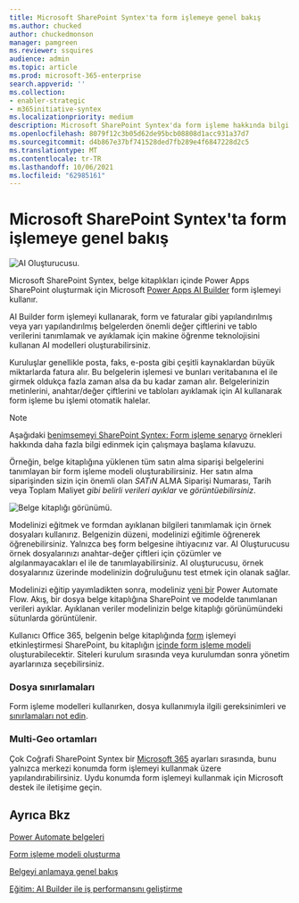 ```yaml
---
title: Microsoft SharePoint Syntex'ta form işlemeye genel bakış
ms.author: chucked
author: chuckedmonson
manager: pamgreen
ms.reviewer: ssquires
audience: admin
ms.topic: article
ms.prod: microsoft-365-enterprise
search.appverid: ''
ms.collection:
- enabler-strategic
- m365initiative-syntex
ms.localizationpriority: medium
description: Microsoft SharePoint Syntex'da form işleme hakkında bilgi SharePoint Syntex.
ms.openlocfilehash: 8079f12c3b05d62de95bcb08808d1acc931a37d7
ms.sourcegitcommit: d4b867e37bf741528ded7fb289e4f6847228d2c5
ms.translationtype: MT
ms.contentlocale: tr-TR
ms.lasthandoff: 10/06/2021
ms.locfileid: "62985161"
---
```

# <a name="form-processing-overview-in-microsoft-sharepoint-syntex"></a>Microsoft SharePoint Syntex'ta form işlemeye genel bakış

 ![AI Oluşturucusu.](../media/content-understanding/ai-builder.png)</br>

Microsoft SharePoint Syntex, belge kitaplıkları içinde Power Apps SharePoint oluşturmak için Microsoft [Power Apps AI Builder](/ai-builder/overview) form işlemeyi kullanır.

AI Builder form işlemeyi kullanarak, form ve faturalar gibi yapılandırılmış veya yarı yapılandırılmış belgelerden önemli değer çiftlerini ve tablo verilerini tanımlamak ve ayıklamak için makine öğrenme teknolojisini kullanan AI modelleri oluşturabilirsiniz.

Kuruluşlar genellikle posta, faks, e-posta gibi çeşitli kaynaklardan büyük miktarlarda fatura alır. Bu belgelerin işlemesi ve bunları veritabanına el ile girmek oldukça fazla zaman alsa da bu kadar zaman alır. Belgelerinizin metinlerini, anahtar/değer çiftlerini ve tabloları ayıklamak için AI kullanarak form işleme bu işlemi otomatik halelar. 

> [!NOTE]
> Aşağıdaki [benimsemeyi SharePoint Syntex: Form işleme senaryo](./adoption-getstarted.md) örnekleri hakkında daha fazla bilgi edinmek için çalışmaya başlama kılavuzu.

Örneğin, belge kitaplığına yüklenen tüm satın alma siparişi belgelerini tanımlayan bir form işleme modeli oluşturabilirsiniz. Her satın alma siparişinden sizin için önemli olan *SATıN* ALMA Siparişi Numarası, Tarih veya Toplam Maliyet *gibi belirli verileri ayıklar* ve *görüntüebilirsiniz*.

![Belge kitaplığı görünümü.](../media/content-understanding/doc-lib-done.png)</br>  

Modelinizi eğitmek ve formdan ayıklanan bilgileri tanımlamak için örnek dosyaları kullanırız. Belgenizin düzeni, modelinizi eğitimle öğrenerek öğrenebilirsiniz. Yalnızca beş form belgesine ihtiyacınız var. AI Oluşturucusu örnek dosyalarınızı anahtar-değer çiftleri için çözümler ve algılanmayacakları el ile de tanımlayabilirsiniz.  AI oluşturucusu, örnek dosyalarınız üzerinde modelinizin doğruluğunu test etmek için olanak sağlar.

Modelinizi eğitip yayımladikten sonra, modeliniz [yeni bir](/power-automate/getting-started) Power Automate Flow. Akış, bir dosya belge kitaplığına SharePoint ve modelde tanımlanan verileri ayıklar. Ayıklanan veriler modelinizin belge kitaplığı görünümündeki sütunlarda görüntülenir.

Kullanıcı Office 365, belgenin belge kitaplığında [form](./set-up-content-understanding.md) işlemeyi etkinleştirmesi SharePoint, bu kitaplığın [içinde form işleme modeli](create-a-form-processing-model.md) oluşturabilecektir. Siteleri kurulum sırasında veya kurulumdan sonra yönetim ayarlarınıza seçebilirsiniz.

### <a name="file-limitations"></a>Dosya sınırlamaları

Form işleme modelleri kullanırken, dosya kullanımıyla ilgili gereksinimleri ve [sınırlamaları not edin](/ai-builder/form-processing-model-requirements).

### <a name="multi-geo-environments"></a>Multi-Geo ortamları

Çok Coğrafi SharePoint Syntex bir [Microsoft 365](../enterprise/microsoft-365-multi-geo.md) ayarları sırasında, bunu yalnızca merkezi konumda form işlemeyi kullanmak üzere yapılandırabilirsiniz. Uydu konumda form işlemeyi kullanmak için Microsoft destek ile iletişime geçin.






## <a name="see-also"></a>Ayrıca Bkz
  
[Power Automate belgeleri](/power-automate/)

[Form işleme modeli oluşturma](create-a-form-processing-model.md)

[Belgeyi anlamaya genel bakış](document-understanding-overview.md)

[Eğitim: AI Builder ile iş performansını geliştirme](/learn/paths/improve-business-performance-ai-builder/?source=learn)
